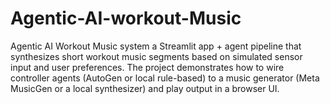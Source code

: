 # Agentic-AI-workout-Music
Agentic AI Workout Music system a Streamlit app + agent pipeline that synthesizes short workout music segments based on simulated sensor input and user preferences. The project demonstrates how to wire controller agents (AutoGen or local rule-based) to a music generator (Meta MusicGen or a local synthesizer) and play output in a browser UI. 
